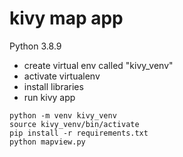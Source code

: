 # kivy map app

Python 3.8.9

- create virtual env called "kivy_venv"
- activate virtualenv
- install libraries
- run kivy app
```
python -m venv kivy_venv
source kivy_venv/bin/activate
pip install -r requirements.txt
python mapview.py
```